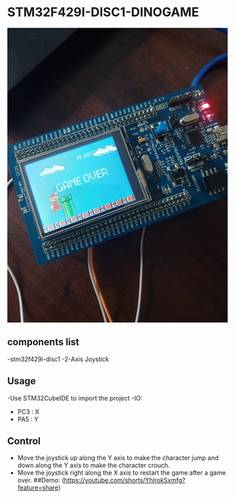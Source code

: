 # STM32F429I-DISC1-DINOGAME

<img src="Images\DinoGame.jpg">

## components list

-stm32f429i-disc1
-2-Axis Joystick

## Usage

-Use STM32CubeIDE to import the project
-IO:
  - PC3 : X
  - PA5 : Y
## Control
- Move the joystick up along the Y axis to make the character jump and down along the Y axis to make the character crouch.
- Move the joystick right along the X axis to restart the game after a game over.
##Demo: (https://youtube.com/shorts/YhlrokSxmfg?feature=share)
